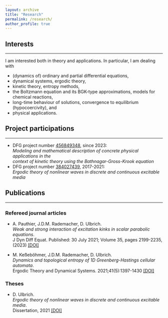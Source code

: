 ```yaml
---
layout: archive
title: "Research"
permalink: /research/
author_profile: true
---
```




           
## Interests
---
I am interested both in theory and applications. In particular, I am dealing with
<ul>
<li>(dynamics of) ordinary and partial differential equations,</li>
<li>dynamical systems, ergodic theory,</li>
<li>kinetic theory, entropy methods,</li>
<li>the Boltzmann equation and its BGK-type approximations, models for chemical reactions,</li>
<li>long-time behaviour of solutions, convergence to equilibrium (hypocoercivity), and</li>
<li>physical applications.</li>
</ul>

## Project participations
---
- DFG project number [456849348](https://gepris.dfg.de/gepris/projekt/456849348?language=en), since 2023:<br>
*Modeling and mathematical description of concrete physical applications in the <br>
 context of kinetic theory using the Bathnagar-Gross-Krook equation*
- DFG project number [384027439](https://gepris.dfg.de/gepris/projekt/384027439?language=en&selectedSubTab=2), 2017-2021:<br>
*Ergodic theory of nonlinear waves in discrete and continuous excitable media* 
 

## Publications
---
### Refereed journal articles

- A. Pauthier, J.D.M. Rademacher, D. Ulbrich.<br>
*Weak and strong interaction of excitation kinks in scalar parabolic equations*.<br>
J Dyn Diff Equat. Published: 30 July 2021; Volume 35, pages 2199-2235, (2023) [[DOI]](https://doi.org/10.1007/s10884-021-10040-2)

 - M. Keßeböhmer, J.D.M. Rademacher, D. Ulbrich.<br>
*Dynamics and topological entropy of 1D Greenberg-Hastings cellular automata*.<br>
Ergodic Theory and Dynamical Systems. 2021;41(5):1397-1430 [[DOI]](https://doi.org/10.1017/etds.2020.18)

### Theses

 - D. Ulbrich.<br>
*Ergodic theory of nonlinear waves in discrete and continuous excitable media*.<br>
Dissertation, 2021 [[DOI]](https://media.suub.uni-bremen.de/handle/elib/5257) 



